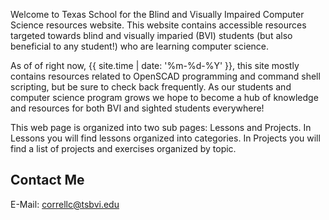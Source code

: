 Welcome to Texas School for the Blind and Visually Impaired Computer Science resources website. This website contains accessible resources targeted towards blind and visually imparied (BVI) students (but also beneficial to any student!) who are learning computer science.<br>

As of of right now, {{ site.time | date: '%m-%d-%Y' }}, this site mostly contains resources related to OpenSCAD programming and command shell scripting, but be sure to check back frequently. As our students and computer science program grows we hope to become a hub of knowledge and resources for both BVI and sighted students everywhere!<br>  
  
This web page is organized into two sub pages: Lessons and Projects. In Lessons you will find lessons organized into categories. In Projects you will find a list of projects and exercises organized by topic.<br>  
  
## Contact Me
E-Mail: [correllc@tsbvi.edu](mailto:correllc@tsbvi.edu)